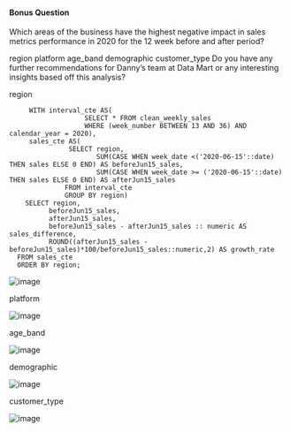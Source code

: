 #### Bonus Question

Which areas of the business have the highest negative impact in sales metrics performance in 2020 for the 12 week before and after period?

region
platform
age_band
demographic
customer_type
Do you have any further recommendations for Danny’s team at Data Mart or any interesting insights based off this analysis?

region

         WITH interval_cte AS(
                       SELECT * FROM clean_weekly_sales
                       WHERE (week_number BETWEEN 13 AND 36) AND calendar_year = 2020),
         sales_cte AS(
                   SELECT region,
                          SUM(CASE WHEN week_date <('2020-06-15'::date) THEN sales ELSE 0 END) AS beforeJun15_sales,
                          SUM(CASE WHEN week_date >= ('2020-06-15'::date) THEN sales ELSE 0 END) AS afterJun15_sales
                  FROM interval_cte
                  GROUP BY region)
        SELECT region,
              beforeJun15_sales,
              afterJun15_sales,
              beforeJun15_sales - afterJun15_sales :: numeric AS sales_difference,
              ROUND((afterJun15_sales - beforeJun15_sales)*100/beforeJun15_sales::numeric,2) AS growth_rate
      FROM sales_cte
      ORDER BY region;
      
 ![image](https://user-images.githubusercontent.com/104596844/184921615-e3a53882-876c-4d1a-b5d7-73eadaea4598.png)

platform

![image](https://user-images.githubusercontent.com/104596844/184921820-b8868830-b691-4ad4-a700-2d6bf34d170d.png)

age_band

![image](https://user-images.githubusercontent.com/104596844/184922079-bc72fd0a-c17b-448a-b0b7-bd9ecb385910.png)

demographic

![image](https://user-images.githubusercontent.com/104596844/184922259-da345c09-f889-4f08-9aae-362175680698.png)

customer_type

![image](https://user-images.githubusercontent.com/104596844/184922448-9a9bc89d-27d1-42b6-bfa9-76e7e574e5dc.png)




